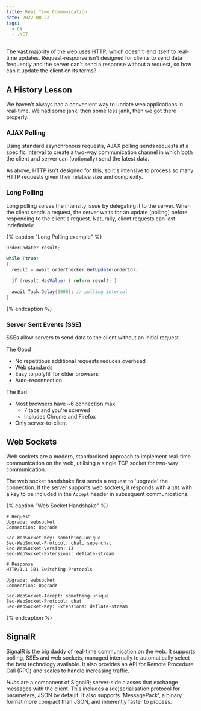 ```yaml
---
title: Real Time Communication
date: 2022-08-22
tags:
  - C#
  - .NET
---
```


The vast majority of the web uses HTTP, which doesn't lend itself to real-time
updates. <!--excerpt-->Request-response isn't designed for clients to send data
frequently and the server can't send a response without a request, so how can it
update the client on its terms?<!--excerpt-->

## A History Lesson

We haven't always had a convenient way to update web applications in real-time.
We had some jank, then some less jank, then we got there properly.

### AJAX Polling

Using standard asynchronous requests, AJAX polling sends requests at a specific
interval to create a two-way communication channel in which both the client and
server can (optionally) send the latest data.

As above, HTTP isn't designed for this, so it's intensive to process so many
HTTP requests given their relative size and complexity.

### Long Polling

Long polling solves the intensity issue by delegating it to the server. When the
client sends a request, the server waits for an update (polling) before
responding to the client's request. Naturally, client requests can last
indefinitely.

{% caption "Long Polling example" %}

```c#
OrderUpdate? result;

while (true)
{
  result = await orderChecker.GetUpdate(orderId);

  if (result.HasValue) { return result; }

  await Task.Delay(3000); // polling interval
}
```

{% endcaption %}

### Server Sent Events (SSE)

SSEs allow servers to send data to the client without an initial request.

<span role="heading">The Good</span>

- No repetitious additional requests reduces overhead
- Web standards
- Easy to polyfill for older browsers
- Auto-reconnection

<span role="heading">The Bad</span>

- Most browsers have ~6 connection max
  - 7 tabs and you're screwed
  - Includes Chrome and Firefox
- Only server-to-client

## Web Sockets

Web sockets are a modern, standardised approach to implement real-time
communication on the web, utilising a single TCP socket for two-way
communication.

The web socket handshake first sends a request to 'upgrade' the connection. If
the server supports web sockets, it responds with a `101` with a key to be
included in the `Accept` header in subsequent communications:

{% caption "Web Socket Handshake" %}

```
# Request
Upgrade: websocket
Connection: Upgrade

Sec-WebSocket-Key: something-unique
Sec-WebSocket-Protocol: chat, superchat
Sec-WebSocket-Version: 13
Sec-WebSocket-Extensions: deflate-stream

# Response
HTTP/1.1 101 Switching Protocols

Upgrade: websocket
Connection: Upgrade

Sec-WebSocket-Accept: something-unique
Sec-WebSocket-Protocol: chat
Sec-WebSocket-Key: Extensions: deflate-stream
```

{% endcaption %}

## SignalR

SignalR is the big daddy of real-time communication on the web. It supports
polling, SSEs and web sockets, managed internally to automatically select the
best technology available. It also provides an API for Remote Procedure Call
(RPC) and scales to handle increasing traffic.

_Hubs_ are a component of SignalR; server-side classes that exchange messages
with the client. This includes a (de)serialisation protocol for parameters, JSON
by default. It also supports 'MessagePack', a binary format more compact than
JSON, and inherently faster to process.
